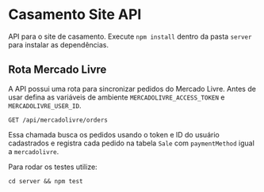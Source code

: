 # Casamento Site API

API para o site de casamento. Execute `npm install` dentro da pasta `server` para instalar as dependências.

## Rota Mercado Livre

A API possui uma rota para sincronizar pedidos do Mercado Livre. Antes de usar defina as variáveis de ambiente `MERCADOLIVRE_ACCESS_TOKEN` e `MERCADOLIVRE_USER_ID`.

```
GET /api/mercadolivre/orders
```

Essa chamada busca os pedidos usando o token e ID do usuário cadastrados e registra cada pedido na tabela `Sale` com `paymentMethod` igual a `mercadolivre`.

Para rodar os testes utilize:

```
cd server && npm test
```


